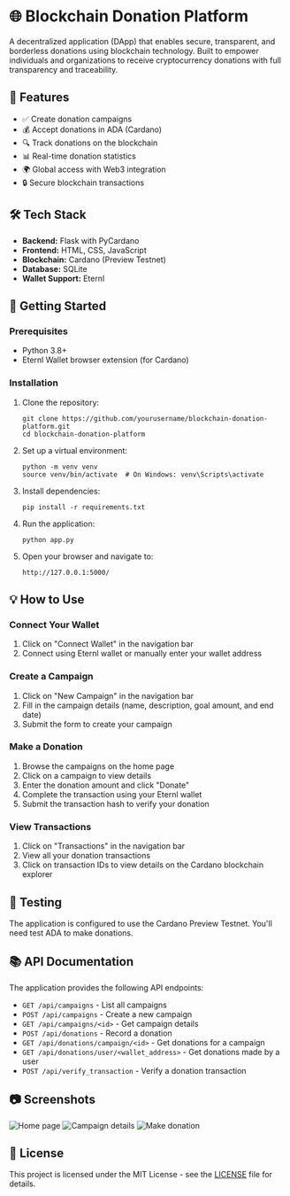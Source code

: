 # 🌐 Blockchain Donation Platform

A decentralized application (DApp) that enables secure, transparent, and borderless donations using blockchain technology. Built to empower individuals and organizations to receive cryptocurrency donations with full transparency and traceability.

## 🚀 Features

- ✅ Create donation campaigns
- 💰 Accept donations in ADA (Cardano)
- 🔍 Track donations on the blockchain
- 📊 Real-time donation statistics
- 🌍 Global access with Web3 integration
- 🔒 Secure blockchain transactions

## 🛠️ Tech Stack

- **Backend:** Flask with PyCardano
- **Frontend:** HTML, CSS, JavaScript
- **Blockchain:** Cardano (Preview Testnet)
- **Database:** SQLite
- **Wallet Support:** Eternl

## 🚀 Getting Started

### Prerequisites

- Python 3.8+
- Eternl Wallet browser extension (for Cardano)

### Installation

1. Clone the repository:
   ```
   git clone https://github.com/yourusername/blockchain-donation-platform.git
   cd blockchain-donation-platform
   ```

2. Set up a virtual environment:
   ```
   python -m venv venv
   source venv/bin/activate  # On Windows: venv\Scripts\activate
   ```

3. Install dependencies:
   ```
   pip install -r requirements.txt
   ```

4. Run the application:
   ```
   python app.py
   ```

5. Open your browser and navigate to:
   ```
   http://127.0.0.1:5000/
   ```

## 💡 How to Use

### Connect Your Wallet

1. Click on "Connect Wallet" in the navigation bar
2. Connect using Eternl wallet or manually enter your wallet address

### Create a Campaign

1. Click on "New Campaign" in the navigation bar
2. Fill in the campaign details (name, description, goal amount, and end date)
3. Submit the form to create your campaign

### Make a Donation

1. Browse the campaigns on the home page
2. Click on a campaign to view details
3. Enter the donation amount and click "Donate"
4. Complete the transaction using your Eternl wallet
5. Submit the transaction hash to verify your donation

### View Transactions

1. Click on "Transactions" in the navigation bar
2. View all your donation transactions
3. Click on transaction IDs to view details on the Cardano blockchain explorer

## 🧪 Testing

The application is configured to use the Cardano Preview Testnet. You'll need test ADA to make donations.

## 📚 API Documentation

The application provides the following API endpoints:

- `GET /api/campaigns` - List all campaigns
- `POST /api/campaigns` - Create a new campaign
- `GET /api/campaigns/<id>` - Get campaign details
- `POST /api/donations` - Record a donation
- `GET /api/donations/campaign/<id>` - Get donations for a campaign
- `GET /api/donations/user/<wallet_address>` - Get donations made by a user
- `POST /api/verify_transaction` - Verify a donation transaction

## 📷 Screenshots

![Home page](static/assets/screenshots/home.png)
![Campaign details](static/assets/screenshots/campaign.png)
![Make donation](static/assets/screenshots/donation.png)

## 📝 License

This project is licensed under the MIT License - see the [LICENSE](LICENSE) file for details.


